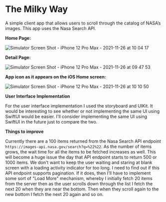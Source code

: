 # The Milky Way
A simple client app that allows users to scroll through the catalog of NASA’s images. This app uses the Nasa Search API.



**Home Page:**

![Simulator Screen Shot - iPhone 12 Pro Max - 2021-11-26 at 10 04 17](https://user-images.githubusercontent.com/41815081/143547454-b1bd28b7-6b36-4320-9575-ec82d4ac5b10.png)



**Detail Page:**

![Simulator Screen Shot - iPhone 12 Pro Max - 2021-11-26 at 09 47 53](https://user-images.githubusercontent.com/41815081/143546295-3c5b60da-1f1b-4458-a6a2-ebf4da39f77e.png)



**App icon as it appears on the iOS Home screen:**

![Simulator Screen Shot - iPhone 12 Pro Max - 2021-11-26 at 10 10 50](https://user-images.githubusercontent.com/41815081/143548137-0a5fc9bd-9088-4812-92ba-a126acb16d80.png)



**User Interface Implementation**

For the user interface implementation I used the storyboard and UIKit. It would be interesting to see whether or not implementing the same UI using SwiftUI would be easier. I'll consider implementing the same UI using SwiftUI in the future just to compare the two.



**Things to improve**

Currently there are a 100 items returned from the Nasa Search API endpoint `https://images-api.nasa.gov/search?q=%22%22`. As the number of items grows, the wait time for all the items to be fetched increases as well. This will become a huge issue the day that API endpoint starts to return 500 or 1000 items. We don't want to keep the user waiting and staring at blank screen with a loading activity indicator for too long. I need to find out if this API endpoint supports pagination. If it does, then I'll have to implement some sort of "Load More" mechanism, whereby I initially fetch 20 items from the server then as the user scrolls down through the list I fetch the next 20 when they are near the bottom. Then when they scroll again to the new bottom I fetch the next 20 again and so on.
